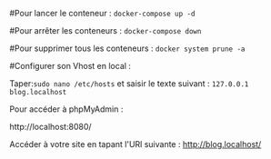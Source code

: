 #Pour lancer le conteneur :
`docker-compose up -d`

#Pour arrêter les conteneurs :
`docker-compose down`

#Pour supprimer tous les conteneurs :
`docker system prune -a`

#Configurer son Vhost en local :

Taper:`sudo nano /etc/hosts` et saisir le texte suivant : `127.0.0.1 blog.localhost`

Pour accéder à phpMyAdmin :

http://localhost:8080/

Accéder à votre site en tapant l'URl suivante : http://blog.localhost/
